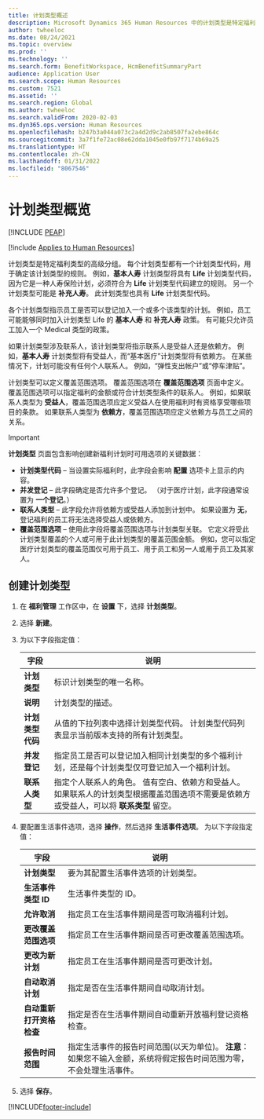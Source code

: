 ```yaml
---
title: 计划类型概述
description: Microsoft Dynamics 365 Human Resources 中的计划类型是特定福利类型的高级分组。
author: twheeloc
ms.date: 08/24/2021
ms.topic: overview
ms.prod: ''
ms.technology: ''
ms.search.form: BenefitWorkspace, HcmBenefitSummaryPart
audience: Application User
ms.search.scope: Human Resources
ms.custom: 7521
ms.assetid: ''
ms.search.region: Global
ms.author: twheeloc
ms.search.validFrom: 2020-02-03
ms.dyn365.ops.version: Human Resources
ms.openlocfilehash: b247b3a044a073c2a4d2d9c2ab8507fa2ebe864c
ms.sourcegitcommit: 3a7f1fe72ac08e62dda1045e0fb97f7174b69a25
ms.translationtype: HT
ms.contentlocale: zh-CN
ms.lasthandoff: 01/31/2022
ms.locfileid: "8067546"
---
```

# <a name="plan-type-overview"></a>计划类型概览


[!INCLUDE [PEAP](../includes/peap-2.md)]

[!include [Applies to Human Resources](../includes/applies-to-hr.md)]

计划类型是特定福利类型的高级分组。 每个计划类型都有一个计划类型代码，用于确定该计划类型的规则。 例如，**基本人寿** 计划类型将具有 **Life** 计划类型代码，因为它是一种人寿保险计划，必须符合为 **Life** 计划类型代码建立的规则。 另一个计划类型可能是 **补充人寿**。 此计划类型也具有 **Life** 计划类型代码。

各个计划类型指示员工是否可以登记加入一个或多个该类型的计划。 例如，员工可能能够同时加入计划类型 Life 的 **基本人寿** 和 **补充人寿** 政策。 有可能只允许员工加入一个 Medical 类型的政策。

如果计划类型涉及联系人，该计划类型将指示联系人是受益人还是依赖方。 例如，**基本人寿** 计划类型将有受益人，而“基本医疗”计划类型将有依赖方。 在某些情况下，计划可能没有任何个人联系人。 例如，“弹性支出帐户”或“停车津贴”。


计划类型可以定义覆盖范围选项。 覆盖范围选项在 **覆盖范围选项** 页面中定义。 覆盖范围选项可以指定福利的金额或符合计划类型条件的联系人。 例如，如果联系人类型为 **受益人**，覆盖范围选项应定义受益人在使用福利时有资格享受哪些项目的条款。 如果联系人类型为 **依赖方**，覆盖范围选项应定义依赖方与员工之间的关系。 

> [!IMPORTANT]
> **计划类型** 页面包含影响创建新福利计划时可用选项的关键数据：
>
> - **计划类型代码** – 当设置实际福利时，此字段会影响 **配置** 选项卡上显示的内容。  
> - **并发登记** – 此字段确定是否允许多个登记。 （对于医疗计划，此字段通常设置为 **一个登记**。）
> - **联系人类型** – 此字段允许将依赖方或受益人添加到计划中。 如果设置为 **无**，登记福利的员工将无法选择受益人或依赖方。
> - **覆盖范围选项** – 使用此字段将覆盖范围选项与计划类型关联。 它定义将受此计划类型覆盖的个人或可用于此计划类型的覆盖范围金额。 例如，您可以指定医疗计划类型的覆盖范围仅可用于员工、用于员工和另一人或用于员工及其家人。

## <a name="create-plan-types"></a>创建计划类型

1. 在 **福利管理** 工作区中，在 **设置** 下，选择 **计划类型**。

2. 选择 **新建**。

3. 为以下字段指定值：

   | 字段 | 说明 |
   | --- | --- |
   | **计划类型** | 标识计划类型的唯一名称。 |
   | **说明** | 计划类型的描述。 |
   | **计划类型代码** | 从值的下拉列表中选择计划类型代码。 计划类型代码列表显示当前版本支持的所有计划类型。 |
   | **并发登记** | 指定员工是否可以登记加入相同计划类型的多个福利计划，还是每个计划类型仅可登记加入一个福利计划。 |
   | **联系人类型** | 指定个人联系人的角色。 值有空白、依赖方和受益人。 如果联系人的计划类型根据覆盖范围选项不需要是依赖方或受益人，可以将 **联系类型** 留空。 |

4. 要配置生活事件选项，选择 **操作**，然后选择 **生活事件选项**。 为以下字段指定值：

   | 字段 | 说明 |
   | --- | --- |
   | **计划类型** | 要为其配置生活事件选项的计划类型。 |
   | **生活事件类型 ID** | 生活事件类型的 ID。 |
   | **允许取消** | 指定员工在生活事件期间是否可取消福利计划。 |
   | **更改覆盖范围选项** | 指定员工在生活事件期间是否可更改覆盖范围选项。 |
   | **更改为新计划** | 指定员工在生活事件期间是否可更改计划。 |
   | **自动取消计划** | 指定是否在生活事件期间自动取消计划。 |
   | **自动重新打开资格检查** | 指定是否在生活事件期间自动重新开放福利登记资格检查。 |
   | **报告时间范围** | 指定生活事件的报告时间范围(以天为单位)。 **注意**：如果您不输入金额，系统将假定报告时间范围为零，不会处理生活事件。 |

5. 选择 **保存**。 


[!INCLUDE[footer-include](../includes/footer-banner.md)]
